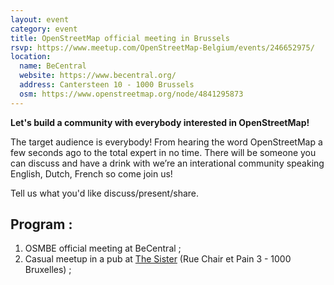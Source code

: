 ```yaml
---
layout: event
category: event
title: OpenStreetMap official meeting in Brussels
rsvp: https://www.meetup.com/OpenStreetMap-Belgium/events/246652975/
location:
  name: BeCentral
  website: https://www.becentral.org/
  address: Cantersteen 10 - 1000 Brussels
  osm: https://www.openstreetmap.org/node/4841295873
---
```


**Let's build a community with everybody interested in OpenStreetMap!**

The target audience is everybody! From hearing the word OpenStreetMap a few seconds ago to the total expert in no time. There will be someone you can discuss and have a drink with we’re an interational community speaking English, Dutch, French so come join us!

Tell us what you'd like discuss/present/share.

## Program :

1. OSMBE official meeting at BeCentral ;
2. Casual meetup in a pub at [The Sister](http://www.thesister-brussels.com/) (Rue Chair et Pain 3 - 1000 Bruxelles) ;
